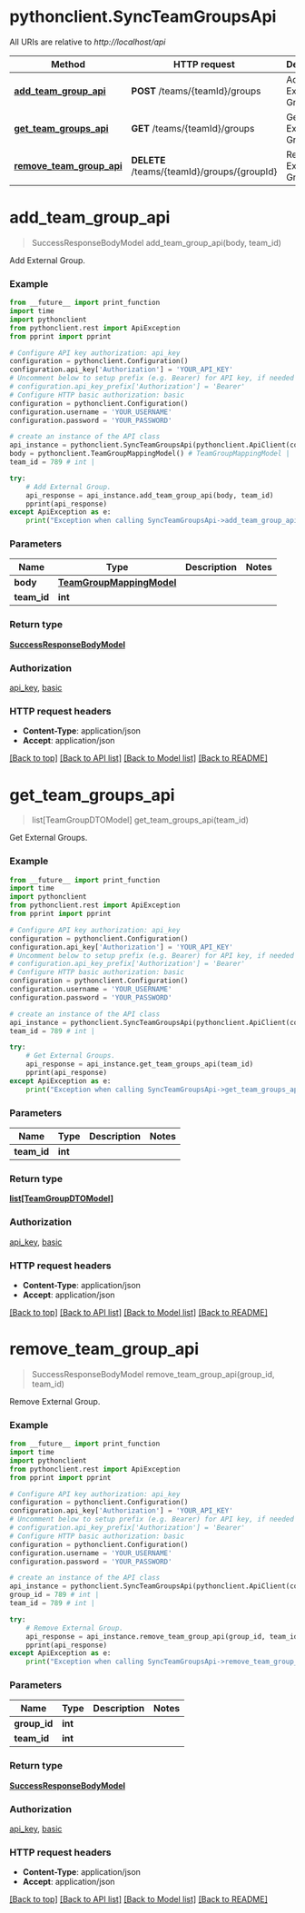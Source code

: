 # pythonclient.SyncTeamGroupsApi

All URIs are relative to *http://localhost/api*

Method | HTTP request | Description
------------- | ------------- | -------------
[**add_team_group_api**](SyncTeamGroupsApi.md#add_team_group_api) | **POST** /teams/{teamId}/groups | Add External Group.
[**get_team_groups_api**](SyncTeamGroupsApi.md#get_team_groups_api) | **GET** /teams/{teamId}/groups | Get External Groups.
[**remove_team_group_api**](SyncTeamGroupsApi.md#remove_team_group_api) | **DELETE** /teams/{teamId}/groups/{groupId} | Remove External Group.


# **add_team_group_api**
> SuccessResponseBodyModel add_team_group_api(body, team_id)

Add External Group.

### Example
```python
from __future__ import print_function
import time
import pythonclient
from pythonclient.rest import ApiException
from pprint import pprint

# Configure API key authorization: api_key
configuration = pythonclient.Configuration()
configuration.api_key['Authorization'] = 'YOUR_API_KEY'
# Uncomment below to setup prefix (e.g. Bearer) for API key, if needed
# configuration.api_key_prefix['Authorization'] = 'Bearer'
# Configure HTTP basic authorization: basic
configuration = pythonclient.Configuration()
configuration.username = 'YOUR_USERNAME'
configuration.password = 'YOUR_PASSWORD'

# create an instance of the API class
api_instance = pythonclient.SyncTeamGroupsApi(pythonclient.ApiClient(configuration))
body = pythonclient.TeamGroupMappingModel() # TeamGroupMappingModel | 
team_id = 789 # int | 

try:
    # Add External Group.
    api_response = api_instance.add_team_group_api(body, team_id)
    pprint(api_response)
except ApiException as e:
    print("Exception when calling SyncTeamGroupsApi->add_team_group_api: %s\n" % e)
```

### Parameters

Name | Type | Description  | Notes
------------- | ------------- | ------------- | -------------
 **body** | [**TeamGroupMappingModel**](TeamGroupMappingModel.md)|  | 
 **team_id** | **int**|  | 

### Return type

[**SuccessResponseBodyModel**](SuccessResponseBodyModel.md)

### Authorization

[api_key](../README.md#api_key), [basic](../README.md#basic)

### HTTP request headers

 - **Content-Type**: application/json
 - **Accept**: application/json

[[Back to top]](#) [[Back to API list]](../README.md#documentation-for-api-endpoints) [[Back to Model list]](../README.md#documentation-for-models) [[Back to README]](../README.md)

# **get_team_groups_api**
> list[TeamGroupDTOModel] get_team_groups_api(team_id)

Get External Groups.

### Example
```python
from __future__ import print_function
import time
import pythonclient
from pythonclient.rest import ApiException
from pprint import pprint

# Configure API key authorization: api_key
configuration = pythonclient.Configuration()
configuration.api_key['Authorization'] = 'YOUR_API_KEY'
# Uncomment below to setup prefix (e.g. Bearer) for API key, if needed
# configuration.api_key_prefix['Authorization'] = 'Bearer'
# Configure HTTP basic authorization: basic
configuration = pythonclient.Configuration()
configuration.username = 'YOUR_USERNAME'
configuration.password = 'YOUR_PASSWORD'

# create an instance of the API class
api_instance = pythonclient.SyncTeamGroupsApi(pythonclient.ApiClient(configuration))
team_id = 789 # int | 

try:
    # Get External Groups.
    api_response = api_instance.get_team_groups_api(team_id)
    pprint(api_response)
except ApiException as e:
    print("Exception when calling SyncTeamGroupsApi->get_team_groups_api: %s\n" % e)
```

### Parameters

Name | Type | Description  | Notes
------------- | ------------- | ------------- | -------------
 **team_id** | **int**|  | 

### Return type

[**list[TeamGroupDTOModel]**](TeamGroupDTOModel.md)

### Authorization

[api_key](../README.md#api_key), [basic](../README.md#basic)

### HTTP request headers

 - **Content-Type**: application/json
 - **Accept**: application/json

[[Back to top]](#) [[Back to API list]](../README.md#documentation-for-api-endpoints) [[Back to Model list]](../README.md#documentation-for-models) [[Back to README]](../README.md)

# **remove_team_group_api**
> SuccessResponseBodyModel remove_team_group_api(group_id, team_id)

Remove External Group.

### Example
```python
from __future__ import print_function
import time
import pythonclient
from pythonclient.rest import ApiException
from pprint import pprint

# Configure API key authorization: api_key
configuration = pythonclient.Configuration()
configuration.api_key['Authorization'] = 'YOUR_API_KEY'
# Uncomment below to setup prefix (e.g. Bearer) for API key, if needed
# configuration.api_key_prefix['Authorization'] = 'Bearer'
# Configure HTTP basic authorization: basic
configuration = pythonclient.Configuration()
configuration.username = 'YOUR_USERNAME'
configuration.password = 'YOUR_PASSWORD'

# create an instance of the API class
api_instance = pythonclient.SyncTeamGroupsApi(pythonclient.ApiClient(configuration))
group_id = 789 # int | 
team_id = 789 # int | 

try:
    # Remove External Group.
    api_response = api_instance.remove_team_group_api(group_id, team_id)
    pprint(api_response)
except ApiException as e:
    print("Exception when calling SyncTeamGroupsApi->remove_team_group_api: %s\n" % e)
```

### Parameters

Name | Type | Description  | Notes
------------- | ------------- | ------------- | -------------
 **group_id** | **int**|  | 
 **team_id** | **int**|  | 

### Return type

[**SuccessResponseBodyModel**](SuccessResponseBodyModel.md)

### Authorization

[api_key](../README.md#api_key), [basic](../README.md#basic)

### HTTP request headers

 - **Content-Type**: application/json
 - **Accept**: application/json

[[Back to top]](#) [[Back to API list]](../README.md#documentation-for-api-endpoints) [[Back to Model list]](../README.md#documentation-for-models) [[Back to README]](../README.md)

